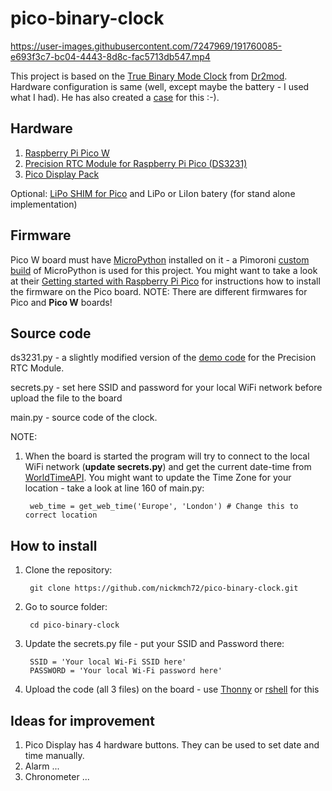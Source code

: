 # pico-binary-clock

https://user-images.githubusercontent.com/7247969/191760085-e693f3c7-bc04-4443-8d8c-fac5713db547.mp4

This project is based on the [True Binary Mode Clock](https://www.reddit.com/r/raspberry_pi/comments/r9ipj2/ive_built_an_rpi_pico_based_true_binary_mode_clock/) from [Dr2mod](https://github.com/dr-mod). Hardware configuration is same (well, except maybe the battery - I used what I had). He has also created a [case](https://www.printables.com/model/261540) for this :-).

## Hardware
1. [Raspberry Pi Pico W](https://www.raspberrypi.com/documentation/microcontrollers/raspberry-pi-pico.html#raspberry-pi-pico-w)
2. [Precision RTC Module for Raspberry Pi Pico (DS3231)](https://www.google.com/search?q=Precision+RTC+Module+for+Raspberry+Pi+Pico+%28DS3231%29&ei=OT8sY6CyKo6A8gKviL6gAg&ved=0ahUKEwjgsvi9nqj6AhUOgFwKHS-EDyQQ4dUDCA4&uact=5&oq=Precision+RTC+Module+for+Raspberry+Pi+Pico+%28DS3231%29&gs_lcp=Cgdnd3Mtd2l6EAMyCAghEB4QFhAdSgQIQRgASgQIRhgAUABYlExgw05oAHABeACAAZUBiAHlAZIBAzEuMZgBAKABAqABAcABAQ&sclient=gws-wiz)
3. [Pico Display Pack](https://shop.pimoroni.com/products/pico-display-pack?variant=32368664215635)

Optional:
[LiPo SHIM for Pico](https://www.google.com/search?q=lipo+shim+for+pico&ei=C0UsY4XFD-eFhbIPhL62mAc&ved=0ahUKEwjF9puEpKj6AhXnQkEAHQSfDXMQ4dUDCA4&uact=5&oq=lipo+shim+for+pico&gs_lcp=Cgdnd3Mtd2l6EAMyBQgAEIAEMgUIABCGAzIFCAAQhgM6BAgAEEM6BQgAEJECOhEILhCxAxCDARDHARDRAxCRAjoECC4QQzoRCC4QgAQQsQMQgwEQxwEQ0QM6CwgAEIAEELEDEIMBOggILhCABBCxAzoHCC4QsQMQQzoOCC4QgAQQsQMQxwEQ0QM6CAgAEIAEELEDOggIABCABBDJAzoFCAAQkgM6BwgAEIAEEAo6BAgAEAo6BwgAEMkDEAo6BggAEB4QFkoECEEYAEoECEYYAFAAWMMfYPIiaABwAXgAgAFoiAGEC5IBBDE3LjGYAQCgAQHAAQE&sclient=gws-wiz) and LiPo or LiIon batery (for stand alone implementation)

## Firmware

Pico W board must have [MicroPython](https://micropython.org/) installed on it - a Pimoroni [custom build](https://github.com/pimoroni/pimoroni-pico/releases) of MicroPython is used for this project. You might want to take a look at their [Getting started with Raspberry Pi Pico](https://learn.pimoroni.com/article/getting-started-with-pico) for instructions how to install the firmware on the Pico board. 
NOTE: There are different firmwares for Pico and **Pico W** boards!

## Source code

ds3231.py - a slightly modified version of the [demo code](https://www.waveshare.com/wiki/Pico-RTC-DS3231) for the Precision RTC Module.

secrets.py - set here SSID and password for your local WiFi network before upload the file to the board

main.py - source code of the clock.

NOTE:
1. When the board is started the program will try to connect to the local WiFi network (**update secrets.py**) and get the current date-time from [WorldTimeAPI](http://worldtimeapi.org). You might want to update the Time Zone for your location - take a look at line 160 of main.py:

        web_time = get_web_time('Europe', 'London') # Change this to correct location

## How to install
1. Clone the repository:

        git clone https://github.com/nickmch72/pico-binary-clock.git
2. Go to source folder:

        cd pico-binary-clock
3. Update the secrets.py file - put your SSID and Password there:

        SSID = 'Your local Wi-Fi SSID here'
        PASSWORD = 'Your local Wi-Fi password here'
4. Upload the code (all 3 files) on the board - use [Thonny](https://thonny.org) or [rshell](https://github.com/dhylands/rshell) for this

## Ideas for improvement
1. Pico Display has 4 hardware buttons. They can be used to set date and time manually.
2. Alarm ...
3. Chronometer ...
